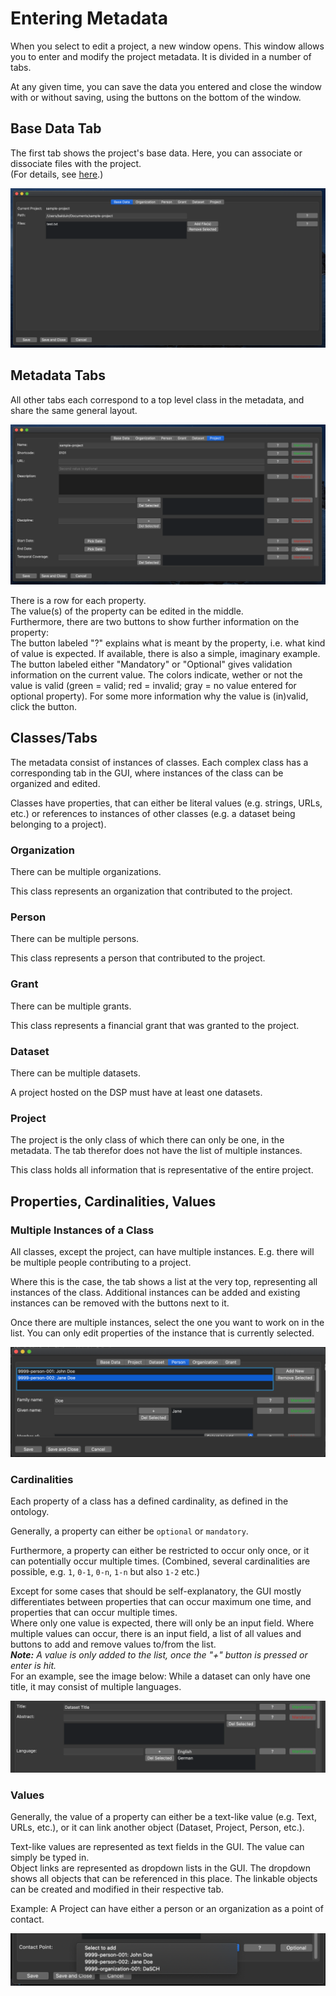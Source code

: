 # Entering Metadata

When you select to edit a project, a new window opens.
This window allows you to enter and modify the project metadata.
It is divided in a number of tabs.

At any given time, you can save the data you entered and close the window with or without saving, using the buttons on the bottom of the window.


## Base Data Tab

The first tab shows the project's base data. Here, you can associate or dissociate files with the project.  
(For details, see [here](list_view.md#folder-and-files).)

![base tab window](assets/images/base_tab_overview.png)


## Metadata Tabs

All other tabs each correspond to a top level class in the metadata, and share the same general layout.

![regular tab overview](assets/images/pro_tabs_overview.png)

There is a row for each property.  
The value(s) of the property can be edited in the middle.  
Furthermore, there are two buttons to show further information on the property:  
The button labeled "?" explains what is meant by the property, i.e. what kind of value is expected.
If available, there is also a simple, imaginary example.  
The button labeled either "Mandatory" or "Optional" gives validation information on the current value.
The colors indicate, wether or not the value is valid (green = valid; red = invalid; gray = no value entered for optional property).
For some more information why the value is (in)valid, click the button.


## Classes/Tabs

The metadata consist of instances of classes. Each complex class has a corresponding tab in the GUI, where instances of the class can be organized and edited.

Classes have properties, that can either be literal values (e.g. strings, URLs, etc.) or references to instances of other classes (e.g. a dataset being belonging to a project).



### Organization

There can be multiple organizations.

This class represents an organization that contributed to the project.



### Person

There can be multiple persons.

This class represents a person that contributed to the project.



### Grant

There can be multiple grants.

This class represents a financial grant that was granted to the project.



### Dataset

There can be multiple datasets.

A project hosted on the DSP must have at least one datasets.


### Project

The project is the only class of which there can only be one, in the metadata.
The tab therefor does not have the list of multiple instances.

This class holds all information that is representative of the entire project.



## Properties, Cardinalities, Values

### Multiple Instances of a Class

All classes, except the project, can have multiple instances.
E.g. there will be multiple people contributing to a project.

Where this is the case, the tab shows a list at the very top, representing all instances of the class.
Additional instances can be added and existing instances can be removed with the buttons next to it.

Once there are multiple instances, select the one you want to work on in the list.
You can only edit properties of the instance that is currently selected.

![Multiple Instances of a Class](assets/images/multiple_classes.png)


### Cardinalities

Each property of a class has a defined cardinality, as defined in the ontology.

Generally, a property can either be `optional` or `mandatory`.

Furthermore, a property can either be restricted to occur only once, or it can potentially occur multiple times. (Combined, several cardinalities are possible, e.g. `1`, `0-1`, `0-n`, `1-n` but also `1-2` etc.)

Except for some cases that should be self-explanatory, the GUI mostly differentiates between properties that can occur maximum one time, and properties that can occur multiple times.  
Where only one value is expected, there will only be an input field. Where multiple values can occur, there is an input field, a list of all values and buttons to add and remove values to/from the list.  
___Note:___ _A value is only added to the list, once the "+" button is pressed or enter is hit._  
For an example, see the image below: While a dataset can only have one title, it may consist of multiple languages.

![Cardinalities](assets/images/cardinalities.png)

### Values

Generally, the value of a property can either be a text-like value (e.g. Text, URLs, etc.), or it can link another object (Dataset, Project, Person, etc.).

Text-like values are represented as text fields in the GUI. The value can simply be typed in.  
Object links are represented as dropdown lists in the GUI. The dropdown shows all objects that can be referenced in this place. The linkable objects can be created and modified in their respective tab.

Example: A Project can have either a person or an organization as a point of contact.

![Linked Objects](assets/images/links.png)


